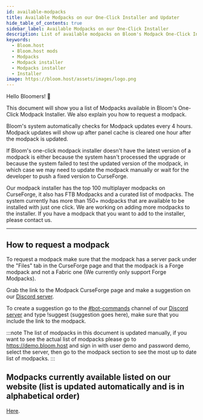 ```yaml
---
id: available-modpacks
title: Available Modpacks on our One-Click Installer and Updater
hide_table_of_contents: true
sidebar_label: Available Modpacks on our One-Click Installer
description: List of available modpacks on Bloom's Modpack One-Click Installer
keywords:
  - Bloom.host
  - Bloom.host mods
  - Modpacks
  - Modpack installer
  - Modpacks installer
  - Installer
image: https://bloom.host/assets/images/logo.png
---
```


Hello Bloomers! 👋

This document will show you a list of Modpacks available in Bloom's One-Click Modpack Installer. We also explain you how to request a modpack. 

Bloom's system automatically checks for Modpack updates every 4 hours. Modpack updates will show up after panel cache is cleared one hour after the modpack is updated.

If Bloom's one-click modpack installer doesn't have the latest version of a modpack is either because the system hasn't processed the upgrade or because the system failed to test the updated version of the modpack, in which case we may need to update the modpack manually or wait for the developer to push a fixed version to CurseForge.

Our modpack installer has the top 100 multiplayer modpacks on CurseForge, it also has FTB Modpacks and a curated list of modpacks. The system currently has more than 150+ modpacks that are available to be installed with just one click. We are working on adding more modpacks to the installer. If you have a modpack that you want to add to the installer, please contact us.

---

## How to request a modpack
To request a modpack make sure that the modpack has a server pack under the "Files" tab in the CurseForge page and that the modpack is a Forge modpack and not a Fabric one (We currently only support Forge Modpacks).

Grab the link to the Modpack CurseForge page and make a suggestion on our [Discord server](https://discord.gg/bloom).

To create a suggestion go to the [#bot-commands](https://discord.gg/pTUkQ2Dmbw) channel of our [Discord server](https://discord.gg/bloom) and type !suggest (suggestion goes here), make sure that you include the link to the modpack.

:::note
The list of modpacks in this document is updated manually, if you want to see the actual list of modpacks please go to https://demo.bloom.host and sign in with user demo and password demo, select the server, then go to the modpack section to see the most up to date list of modpacks.
:::

## Modpacks currently available listed on our website (list is updated automatically and is in alphabetical order)

[Here](https://bloom.host/modpacks/).
